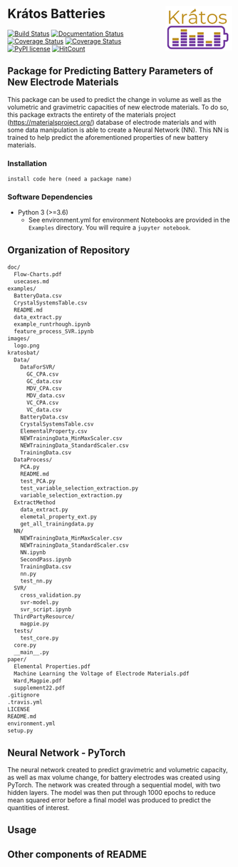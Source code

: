 # Krátos Batteries <img align="right" src="images/logo.png" width="150">
[![Build Status](https://travis-ci.org/kratos-batteries/kratos-batteries.svg?branch=master)](https://travis-ci.org/kratos-batteries/kratos-batteries)
[![Documentation Status](https://readthedocs.org/projects/kratos-batteries/badge/?version=latest)](https://kratos-batteries.readthedocs.io/en/latest/?badge=latest)
[![Coverage Status](https://coveralls.io/repos/github/kratos-batteries/kratos-batteries/badge.svg?branch=master)](https://coveralls.io/github/kratos-batteries/kratos-batteries?branch=master)
[![Coverage Status](https://coveralls.io/repos/github/kratos-batteries/kratos-batteries/badge.svg?branch=dev)](https://coveralls.io/github/kratos-batteries/kratos-batteries?branch=dev)
[![PyPI license](https://img.shields.io/pypi/l/ansicolortags.svg)](https://pypi.python.org/pypi/ansicolortags/)
[![HitCount](http://hits.dwyl.com/kratos-batteries/kratos-batteries.svg)](http://hits.dwyl.com/kratos-batteries/kratos-batteries)
## Package for Predicting Battery Parameters of New Electrode Materials
This package can be used to predict the change in volume as well as the volumetric and gravimetric capacities of new electrode materials. To do so, this package extracts the entirety of the materials project (https://materialsproject.org/) database of electrode materials and with some data manipulation is able to create a Neural Network (NN). This NN is trained to help predict the aforementioned properties of new battery materials.

### Installation
```
install code here (need a package name)
```
### Software Dependencies
- Python 3 (>=3.6)
  - See environment.yml for environment
Notebooks are provided in the `Examples` directory. You will require a `jupyter notebook`. 
## Organization of Repository
```
doc/
  Flow-Charts.pdf
  usecases.md
examples/
  BatteryData.csv
  CrystalSystemsTable.csv
  README.md
  data_extract.py
  example_runtrhough.ipynb
  feature_process_SVR.ipynb
images/
  logo.png
kratosbat/
  Data/
    DataForSVR/
      GC_CPA.csv
      GC_data.csv
      MDV_CPA.csv
      MDV_data.csv
      VC_CPA.csv
      VC_data.csv
    BatteryData.csv
    CrystalSystemsTable.csv
    ElementalProperty.csv
    NEWTrainingData_MinMaxScaler.csv
    NEWTrainingData_StandardScaler.csv
    TrainingData.csv
  DataProcess/
    PCA.py
    README.md
    test_PCA.py
    test_variable_selection_extraction.py
    variable_selection_extraction.py
  ExtractMethod
    data_extract.py
    elemetal_property_ext.py
    get_all_trainingdata.py
  NN/
    NEWTrainingData_MinMaxScaler.csv
    NEWTrainingData_StandardScaler.csv
    NN.ipynb
    SecondPass.ipynb
    TrainingData.csv
    nn.py
    test_nn.py
  SVR/
    cross_validation.py
    svr-model.py
    svr_script.ipynb
  ThirdPartyResource/
    magpie.py
  tests/
    test_core.py
  core.py
  __main__.py
paper/
  Elemental Properties.pdf
  Machine Learning the Voltage of Electrode Materials.pdf
  Ward,Magpie.pdf
  supplement22.pdf
.gitignore
.travis.yml
LICENSE
README.md
environment.yml
setup.py
```
## Neural Network - PyTorch
The neural network created to predict gravimetric and volumetric capacity, as well as max volume change, for battery electrodes was created using PyTorch. The network was created through a sequential model, with two hidden layers. The model was then put through 1000 epochs to reduce mean squared error before a final model was produced to predict the quantities of interest.
## Usage


## Other components of README
